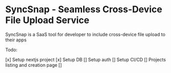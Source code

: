 # SyncSnap - Seamless Cross-Device File Upload Service

SyncSnap is a SaaS tool for developer to include cross-device file upload to their apps

Todo:

[x] Setup nextjs project
[x] Setup DB
[] Setup auth
[] Setup CI/CD
[] Projects listing and creation page
[]
